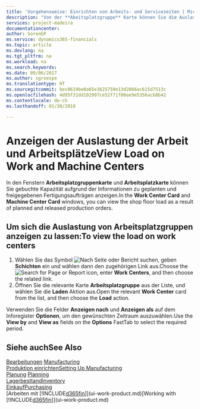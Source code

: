 ```yaml
---
title: 'Vorgehensweise: Einrichten von Arbeits- und Servicezeiten | Microsoft Docs'
description: "Von der **Abeitsplatzgruppe** Karte können Sie die Auslastung der Arbeitsplatzgruppen aufgrund der freigegebenen Fertigungsaufträgen anzeigen."
services: project-madeira
documentationcenter: 
author: SorenGP
ms.service: dynamics365-financials
ms.topic: article
ms.devlang: na
ms.tgt_pltfrm: na
ms.workload: na
ms.search.keywords: 
ms.date: 09/06/2017
ms.author: sgroespe
ms.translationtype: HT
ms.sourcegitcommit: bec0619be0a65e3625759e13d2866ac615d7513c
ms.openlocfilehash: 4d95f31dd102997ce52f71f06ee9e5356acb8b42
ms.contentlocale: de-ch
ms.lasthandoff: 01/30/2018

---
```

# <a name="view-load-on-work-and-machine-centers"></a><span data-ttu-id="3e063-103">Anzeigen der Auslastung der Arbeit und Arbeitsplätze</span><span class="sxs-lookup"><span data-stu-id="3e063-103">View Load on Work and Machine Centers</span></span>
<span data-ttu-id="3e063-104">In den Fenstern **Arbeitsplatzgruppenkarte** und **Arbeitsplatzkarte** können Sie gebuchte Kapazität aufgrund der Informationen zu geplanten und freigegebenen Fertigungsaufträgen anzeigen.</span><span class="sxs-lookup"><span data-stu-id="3e063-104">In the **Work Center Card** and **Machine Center Card** windows, you can view the shop floor load as a result of planned and released production orders.</span></span>    

## <a name="to-view-the-load-on-work-centers"></a><span data-ttu-id="3e063-105">Um sich die Auslastung von Arbeitsplatzgruppen anzeigen zu lassen:</span><span class="sxs-lookup"><span data-stu-id="3e063-105">To view the load on work centers</span></span>  
1.  <span data-ttu-id="3e063-106">Wählen Sie das Symbol ![Nach Seite oder Bericht suchen](media/ui-search/search_small.png "Symbol Nach Seite oder Bericht suchen"), geben **Schichten** ein und wählen dann den zugehörigen Link aus.</span><span class="sxs-lookup"><span data-stu-id="3e063-106">Choose the ![Search for Page or Report](media/ui-search/search_small.png "Search for Page or Report icon") icon, enter **Work Centers**, and then choose the related link.</span></span>  
2.  <span data-ttu-id="3e063-107">Öffnen Sie die relevante Karte **Arbeitsplatzgruppe** aus der Liste, und wählen Sie die **Laden** Aktion aus.</span><span class="sxs-lookup"><span data-stu-id="3e063-107">Open the relevant **Work Center** card from the list, and then choose the **Load** action.</span></span>  

<span data-ttu-id="3e063-108">Verwenden Sie die Felder **Anzeigen nach** und **Anzeigen als** auf dem Inforegister **Optionen**, um den gewünschten Zeitraum auszuwählen.</span><span class="sxs-lookup"><span data-stu-id="3e063-108">Use the **View by** and **View as** fields on the **Options** FastTab to select the required period.</span></span>  

## <a name="see-also"></a><span data-ttu-id="3e063-109">Siehe auch</span><span class="sxs-lookup"><span data-stu-id="3e063-109">See Also</span></span>  
<span data-ttu-id="3e063-110">[Bearbeitungen](production-manage-manufacturing.md)  </span><span class="sxs-lookup"><span data-stu-id="3e063-110">[Manufacturing](production-manage-manufacturing.md)  </span></span>  
[<span data-ttu-id="3e063-111">Produktion einrichten</span><span class="sxs-lookup"><span data-stu-id="3e063-111">Setting Up Manufacturing</span></span>](production-configure-production-processes.md)  
<span data-ttu-id="3e063-112">[Planung](production-planning.md)    </span><span class="sxs-lookup"><span data-stu-id="3e063-112">[Planning](production-planning.md)    </span></span>  
[<span data-ttu-id="3e063-113">Lagerbesttand</span><span class="sxs-lookup"><span data-stu-id="3e063-113">Inventory</span></span>](inventory-manage-inventory.md)  
[<span data-ttu-id="3e063-114">Einkauf</span><span class="sxs-lookup"><span data-stu-id="3e063-114">Purchasing</span></span>](purchasing-manage-purchasing.md)  
<span data-ttu-id="3e063-115">[Arbeiten mit [!INCLUDE[d365fin](includes/d365fin_md.md)]](ui-work-product.md)</span><span class="sxs-lookup"><span data-stu-id="3e063-115">[Working with [!INCLUDE[d365fin](includes/d365fin_md.md)]](ui-work-product.md)</span></span>

